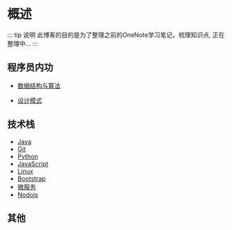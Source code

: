 # 概述

::: tip 说明
此博客的目的是为了整理之前的OneNote学习笔记，梳理知识点,
正在整理中...
:::

## 程序员内功

- [数据结构与算法](./datastru-algs/)
<!-- - [计算机网络](./temp/) -->
<!-- - [编程思想](./temp/) -->
- [设计模式](./design-patterns/)

## 技术栈
- [Java](./java/)
- [Git](./git/)
- [Python](./python/)
- [JavaScript](/js-component/jQuery-Datatables.html)
- [Linux](./linux/index.html)
- [Bootstrap](/bootstrap/1_Bootstrap-Introduction.html)
- [微服务](/notes-guide/microservices/)
- [Nodojs](./temp/)

## 其他



